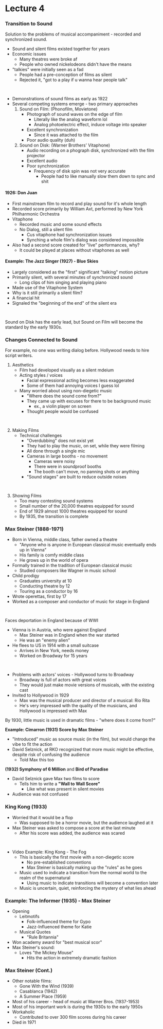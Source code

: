 # Lecture 4

### Transition to Sound

Solution to the problems of musical accompaniment - recorded and synchronized sound.

* Sound and silent films existed together for years
* Economic issues
    * Many theatres were broke af
    * People who owned nickelodeons didn't have the means
* "talkies" were initially seen as a fad
    * People had a pre-conception of films as silent
    * Rejected it, "got to a play if u wanna hear people talk"

<br>

* Demonstrations of sound films as early as 1922
* Several competing systems emerge - two primary approaches
    1. Sound on Film: (Phonofilm, Movietone)
        * Photograph of sound waves on the edge of film
            * Literally like the analog waveform lol
            * Analog photoelectric effect, induce voltage into speaker
        * Excellent synchronization
            * Since it was attached to the film
        * Poor audio quality (duh)
    2. Sound on Disk: (Warner Brothers' Vitaphone)
        * Audio recording on a phograph disk, synchronized with the film projector
        * Excellent audio
        * Poor synchronization
            * Frequency of disk spin was not very accurate
                * People had to like manually slow them down to sync and shit

#### 1926: Don Juan
* First mainstream film to record and play sound for it's whole length
* Recorded score primarily by William Axt, performed by New York Philharmonic Orchestra
* Vitaphone
    * Recorded music and some sound effects
    * No Dialog, still a silent film
        * Cus vitaphone had synchronization issues
        * Synching a whole film's dialog was considered impossible
* Also had a second score created for "live" performances, why?
    * It could be played at places without vitaphones as well

#### Example: The Jazz Singer (1927) - Blue Skies
* Largely considered as the "first" significant "talking" motion picture
* Primarily silent, with several minutes of synchronized sound
    * Long clips of him singing and playing piano
* Made use of the Vitaphone System
* Why is it still primarily a silent film?
* A financial hit
* Signaled the "beginning of the end" of the silent era

<br>

Sound on Disk has the early lead, but Sound on Film will
become the standard by the early 1930s.

### Changes Connected to Sound

For example, no one was writing dialog before. Hollywood needs to hire script writers.

1. Aesthetics
    * Film had developed visually as a silent mdeium
    * Acting styles / voices
        * Facial expressional acting becomes less exaggerated
        * Some of them had annoying voices I guess lol
    * Many worried about using non-diegetic music
        * "Where does the sound come from?"
        * They came up with excuses for there to be background music
            * ex., a violin player on screen
        * Thought people would be confused

<br>

2. Making Films
    * Technical challenges
        * "Overdubbing" does not exist yet
        * They had to play the music, on set, while they were filming
        * All done through a single mic
        * Cameras in large booths - no movement
            * Cameras were noisy
            * There were in soundproof booths
            * The booth can't move, no panning shots or anything
        * "Sound stages" are built to reduce outside noises

<br>

3. Showing Films
    * Too many contesting sound systems
    * Small number of the 20,000 theatres equipped for sound
    * End of 1929 almost 1000 theatres equipped for sound
    * By 1935, the transition is complete

### Max Steiner (1888-1971)
* Born in Vienna, middle class, father owned a theatre
    * "Anyone who is anyone in European classical music eventually ends up in Vienna"
    * His family is comfy middle class
    * He grows up in the world of opera
* Formally trained in the tradition of European classical music
    * Studied composers like Wagner in music school
* Child prodigy
    * Graduates university at 10
    * Conducting theatre by 12
    * Touring as a conductor by 16
* Wrote operettas, first by 17
* Worked as a composer and conductor of music for stage in England

<br>

Faces deportation in England because of WWI
* Vienna is in Austria, who were against England
    * Max Steiner was in England when the war started
    * He was an "enemy alien"
* He flees to US in 1914 with a small suitcase
    * Arrives in New York, needs money
    * Worked on Broadway for 15 years

<br>

* Problems with actors' voices - Hollywood turns to Broadway
    * Broadway is full of actors with great voices
    * They would just make movie versions of musicals, with the existing cast
* Invited to Hollywood in 1929
    * Max was the musical producer and director of a musical: Rio Rita
    * He's very impressed with the quality of the musicians, and Hollywood is impressed with Max

By 1930, little music is used in dramatic films - "where does it come from?"

**Example: Cimarron (1931) Score by Max Steiner**
* "Introduced" music as source music (in the film), but would change the vibe to fit the action
* David Selznick, at RKO recognized that more music might be effective, despite
  risk of confusing the audience
    * Told Max this too

**(1932) Symphony of 6 Million** and **Bird of Paradise**
* David Selznick gave Max two films to score
    * Tells him to write a **"Wall to Wall Score"**
        * Like what was present in silent movies
* Audience was not confused

### King Kong (1933)
* Worried that it would be a flop
    * Was supposed to be a horror movie, but the audience laughed at it
* Max Steiner was asked to compose a score at the last minute
    * After his score was added, the audience was scared

<br>

* Video Example: King Kong - The Fog
    * This is basically the first movie with a non-diegetic score
        * No pre-established conventions
        * Max Steiner is basically making up the "rules" as he goes
    * Music used to indicate a transition from the normal world to the realm of the supernatural
        * Using music to indicate transitions will become a convention later
    * Music is uncertain, quiet, reinforcing the mystery of what lies ahead

### Example: The Informer (1935) - Max Steiner
* Opening
    * Leitmotifs
        * Folk-influenced theme for Gypo
        * Jazz-Influenced theme for Katie
    * Musical Quotes
        * "Rule Britannia"
* Won academy award for "best musical scor"
* Max Steiner's sound:
    * Loves "the Mickey Mouse"
        * Hits the action in extremely dramatic fashion

### Max Steiner (Cont.)
* Other notable films: 
    * Gone With the Wind (1939)
    * Casablanca (1942)
    * A Summer Place (1959)
* Most of his career - head of music at Warner Bros. (1937-1953)
* Most of his important work is during the 1930s to the early 1950s
* Workaholic
    * Contributed to over 300 film scores during his career
* Died in 1971
